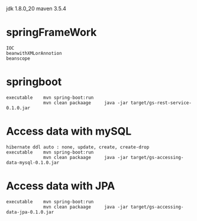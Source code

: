 jdk 1.8.0_20
maven 3.5.4
# springFrameWork  
    IOC 
    beanwithXMLorAnnotion 
    beanscope 
# springboot   
    executable    mvn spring-boot:run
                  mvn clean packaage     java -jar target/gs-rest-service-0.1.0.jar
# Access data with mySQL
    hibernate ddl auto : none, update, create, create-drop
    executable    mvn spring-boot:run
                  mvn clean packaage     java -jar target/gs-accessing-data-mysql-0.1.0.jar
# Access data with JPA
    executable    mvn spring-boot:run
                  mvn clean packaage     java -jar target/gs-accessing-data-jpa-0.1.0.jar
